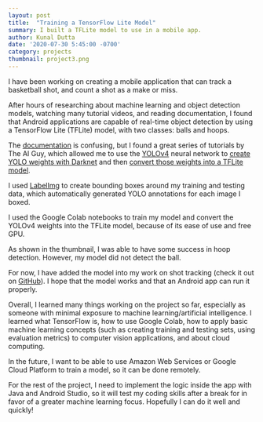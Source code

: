 ```yaml
---
layout: post
title:  "Training a TensorFlow Lite Model"
summary: I built a TFLite model to use in a mobile app.
author: Kunal Dutta
date: '2020-07-30 5:45:00 -0700'
category: projects
thumbnail: project3.png
---
```

I have been working on creating a mobile application that can track a basketball shot, and count a shot as a make or miss.

After hours of researching about machine learning and object detection models, watching many tutorial videos, and reading documentation, I found that 
Android applications are capable of real-time object detection by using a TensorFlow Lite (TFLite) model, with two classes: balls and hoops.

The [documentation](https://github.com/tensorflow/models/) is confusing, but I found a great series of tutorials by The AI Guy, which allowed me
to use the [YOLOv4](https://www.analyticssteps.com/blogs/introduction-yolov4) neural network to 
[create YOLO weights with Darknet](https://github.com/alexeyab/darknet) and 
then [convert those weights into a TFLite model](https://github.com/theAIGuysCode/tensorflow-yolov4-tflite).

I used [LabelImg](https://github.com/tzutalin/labelImg) to create bounding boxes around my training and testing data, which automatically generated YOLO annotations for each image I boxed.

I used the Google Colab notebooks to train my model and convert the YOLOv4 weights into the TFLite model, because of its ease of use and free GPU.

As shown in the thumbnail, I was able to have some success in hoop detection. However, my model did not detect the ball.

For now, I have added the model into my work on shot tracking (check it out on [GitHub](https://github.com/kdutta9/ShotTracker)). I hope that the model works
and that an Android app can run it properly.

Overall, I learned many things working on the project so far, especially as someone with minimal exposure to machine learning/artificial intelligence.
I learned what TensorFlow is, how to use Google Colab, how to apply basic machine learning concepts (such as creating training and testing sets, using 
evaluation metrics) to computer vision applications, and about cloud computing.

In the future, I want to be able to use Amazon Web Services or Google Cloud Platform to train a model, so it can be done remotely.

For the rest of the project, I need to implement the logic inside the app with Java and Android Studio, so it will test my coding skills after a break for 
in favor of a greater machine learning focus. Hopefully I can do it well and quickly!